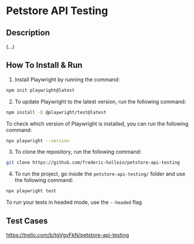 # Petstore API Testing
## Description
(...)

## How To Install & Run
1. Install Playwright by running the command:
```bash
npm init playwright@latest
```

2. To update Playwright to the latest version, run the following command:
```bash
npm install -D @playwright/test@latest
```
   To check which version of Playwright is installed, you can run the following command:
```bash
npx playwright --version
```

3. To clone the repository, run the following command:
```bash
git clone https://github.com/frederic-hallein/petstore-api-testing
```

4. To run the project, go inside the `petstore-api-testing/` folder and use the following command:
```bash
npx playwright test
```

To run your tests in headed mode, use the `--headed` flag

## Test Cases

https://trello.com/b/tgVgvFkN/petstore-api-testing
